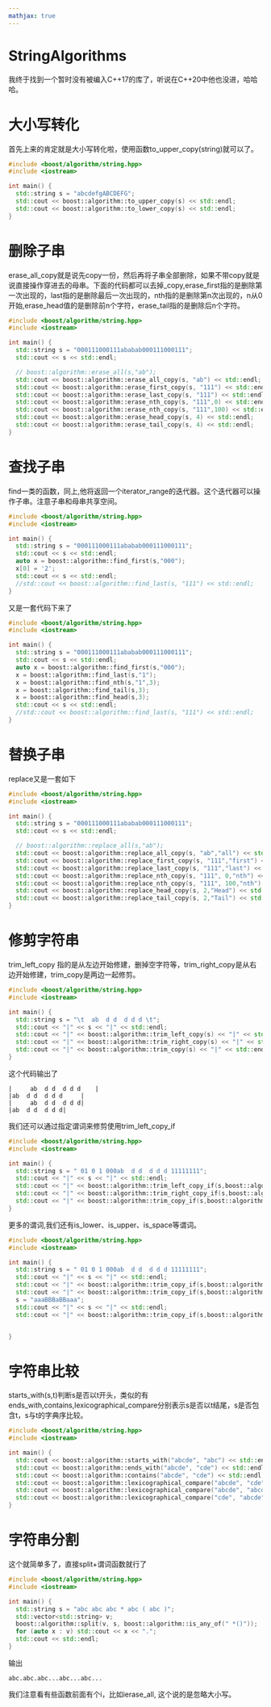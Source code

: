 ```yaml
---
mathjax: true
---
```


# StringAlgorithms
 我终于找到一个暂时没有被编入C++17的库了，听说在C++20中他也没进，哈哈哈。
# 大小写转化
 首先上来的肯定就是大小写转化啦，使用函数to_upper_copy(string)就可以了。
```cpp
#include <boost/algorithm/string.hpp>
#include <iostream>

int main() {
  std::string s = "abcdefgABCDEFG";
  std::cout << boost::algorithm::to_upper_copy(s) << std::endl;
  std::cout << boost::algorithm::to_lower_copy(s) << std::endl;
}
```

<!---more-->

# 删除子串
 erase_all_copy就是说先copy一份，然后再将子串全部删除，如果不带copy就是说直接操作穿进去的母串。下面的代码都可以去掉_copy,erase_first指的是删除第一次出现的，last指的是删除最后一次出现的，nth指的是删除第n次出现的，n从0开始,erase_head值的是删除前n个字符，erase_tail指的是删除后n个字符。
```cpp
#include <boost/algorithm/string.hpp>
#include <iostream>

int main() {
  std::string s = "000111000111ababab000111000111";
  std::cout << s << std::endl;

  // boost::algorithm::erase_all(s,"ab");
  std::cout << boost::algorithm::erase_all_copy(s, "ab") << std::endl;
  std::cout << boost::algorithm::erase_first_copy(s, "111") << std::endl;
  std::cout << boost::algorithm::erase_last_copy(s, "111") << std::endl;
  std::cout << boost::algorithm::erase_nth_copy(s, "111",0) << std::endl;
  std::cout << boost::algorithm::erase_nth_copy(s, "111",100) << std::endl;
  std::cout << boost::algorithm::erase_head_copy(s, 4) << std::endl;
  std::cout << boost::algorithm::erase_tail_copy(s, 4) << std::endl;
}
```

# 查找子串
 find一类的函数，同上,他将返回一个iterator_range的迭代器。这个迭代器可以操作子串。注意子串和母串共享空间。
```cpp
#include <boost/algorithm/string.hpp>
#include <iostream>

int main() {
  std::string s = "000111000111ababab000111000111";
  std::cout << s << std::endl;
  auto x = boost::algorithm::find_first(s,"000");
  x[0] = '2';
  std::cout << s << std::endl;
  //std::cout << boost::algorithm::find_last(s, "111") << std::endl;
}
```
 又是一套代码下来了
```cpp
#include <boost/algorithm/string.hpp>
#include <iostream>

int main() {
  std::string s = "000111000111ababab000111000111";
  std::cout << s << std::endl;
  auto x = boost::algorithm::find_first(s,"000");
  x = boost::algorithm::find_last(s,"1");
  x = boost::algorithm::find_nth(s,"1",3);
  x = boost::algorithm::find_tail(s,3);
  x = boost::algorithm::find_head(s,3);
  std::cout << s << std::endl;
  //std::cout << boost::algorithm::find_last(s, "111") << std::endl;
}
```

# 替换子串
 replace又是一套如下
```cpp
#include <boost/algorithm/string.hpp>
#include <iostream>

int main() {
  std::string s = "000111000111ababab000111000111";
  std::cout << s << std::endl;

  // boost::algorithm::replace_all(s,"ab");
  std::cout << boost::algorithm::replace_all_copy(s, "ab","all") << std::endl;
  std::cout << boost::algorithm::replace_first_copy(s, "111","first") << std::endl;
  std::cout << boost::algorithm::replace_last_copy(s, "111","last") << std::endl;
  std::cout << boost::algorithm::replace_nth_copy(s, "111", 0,"nth") << std::endl;
  std::cout << boost::algorithm::replace_nth_copy(s, "111", 100,"nth") << std::endl;
  std::cout << boost::algorithm::replace_head_copy(s, 2,"Head") << std::endl;
  std::cout << boost::algorithm::replace_tail_copy(s, 2,"Tail") << std::endl;
}
```

# 修剪字符串
 trim_left_copy 指的是从左边开始修建，删掉空字符等，trim_right_copy是从右边开始修建，trim_copy是两边一起修剪。
```cpp
#include <boost/algorithm/string.hpp>
#include <iostream>

int main() {
  std::string s = "\t  ab  d d  d d d \t";
  std::cout << "|" << s << "|" << std::endl;
  std::cout << "|" << boost::algorithm::trim_left_copy(s) << "|" << std::endl;
  std::cout << "|" << boost::algorithm::trim_right_copy(s) << "|" << std::endl;
  std::cout << "|" << boost::algorithm::trim_copy(s) << "|" << std::endl;
}
```
 这个代码输出了
```
|	  ab  d d  d d d 	|
|ab  d d  d d d 	|
|	  ab  d d  d d d|
|ab  d d  d d d|
```

 我们还可以通过指定谓词来修剪使用trim_left_copy_if
```cpp
#include <boost/algorithm/string.hpp>
#include <iostream>

int main() {
  std::string s = " 01 0 1 000ab  d d  d d d 11111111";
  std::cout << "|" << s << "|" << std::endl;
  std::cout << "|" << boost::algorithm::trim_left_copy_if(s,boost::algorithm::is_any_of(" 01")) << "|" << std::endl;
  std::cout << "|" << boost::algorithm::trim_right_copy_if(s,boost::algorithm::is_any_of(" 01")) << "|" << std::endl;
  std::cout << "|" << boost::algorithm::trim_copy_if(s,boost::algorithm::is_any_of(" 01")) << "|" << std::endl;
}
```
 更多的谓词,我们还有is_lower、is_upper、is_space等谓词。
```cpp
#include <boost/algorithm/string.hpp>
#include <iostream>

int main() {
  std::string s = " 01 0 1 000ab  d d  d d d 11111111";
  std::cout << "|" << s << "|" << std::endl;
  std::cout << "|" << boost::algorithm::trim_copy_if(s,boost::algorithm::is_space()) << "|" << std::endl;
  std::cout << "|" << boost::algorithm::trim_copy_if(s,boost::algorithm::is_digit()) << "|" << std::endl<<std::endl;
  s = "aaaBBBaBBaaa";
  std::cout << "|" << s << "|" << std::endl;
  std::cout << "|" << boost::algorithm::trim_copy_if(s,boost::algorithm::is_lower()) << "|" << std::endl;


}
```

# 字符串比较
 starts_with(s,t)判断s是否以t开头，类似的有ends_with,contains,lexicographical_compare分别表示s是否以t结尾，s是否包含t，s与t的字典序比较。
```cpp
#include <boost/algorithm/string.hpp>
#include <iostream>

int main() {
  std::cout << boost::algorithm::starts_with("abcde", "abc") << std::endl;
  std::cout << boost::algorithm::ends_with("abcde", "cde") << std::endl;
  std::cout << boost::algorithm::contains("abcde", "cde") << std::endl;
  std::cout << boost::algorithm::lexicographical_compare("abcde", "cde") << std::endl;
  std::cout << boost::algorithm::lexicographical_compare("abcde", "abcde") << std::endl;
  std::cout << boost::algorithm::lexicographical_compare("cde", "abcde") << std::endl;
}
```
# 字符串分割
 这个就简单多了，直接split+谓词函数就行了
```cpp
#include <boost/algorithm/string.hpp>
#include <iostream>

int main() {
  std::string s = "abc abc abc * abc ( abc )";
  std::vector<std::string> v;
  boost::algorithm::split(v, s, boost::algorithm::is_any_of(" *()"));
  for (auto x : v) std::cout << x << ".";
  std::cout << std::endl;
}
```
输出
```
abc.abc.abc...abc...abc...
```

我们注意看有些函数前面有个i，比如ierase_all, 这个说的是忽略大小写。